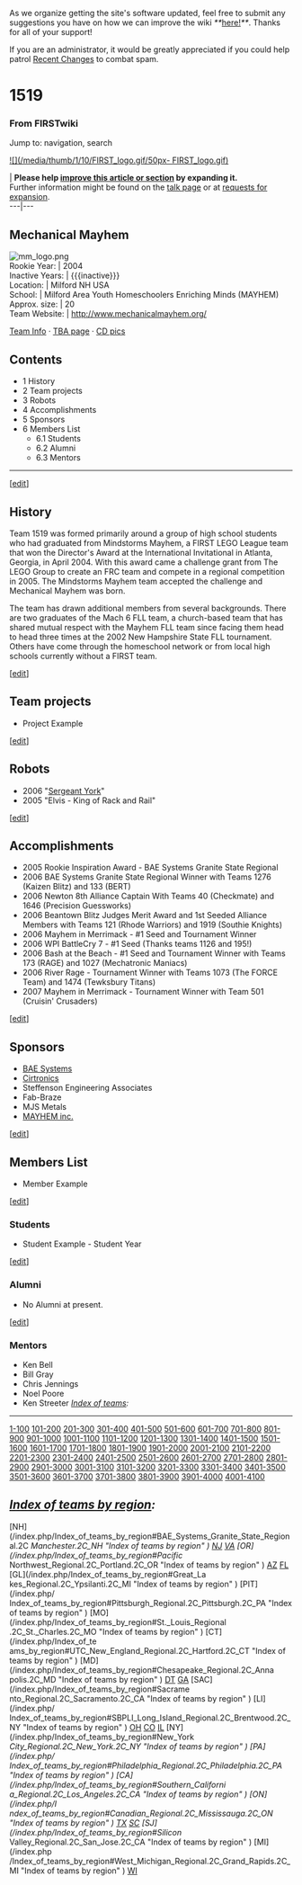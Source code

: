 As we organize getting the site's software updated, feel free to submit any
suggestions you have on how we can improve the wiki
_**_[here!](/index.php/User:Hallry/Suggestions "User:Hallry/Suggestions"
)_**_. Thanks for all of your support!

If you are an administrator, it would be greatly appreciated if you could help
patrol [Recent Changes](/index.php/Special:Recentchanges
"Special:Recentchanges" ) to combat spam.

# 1519

### From FIRSTwiki

Jump to: navigation, search

[![](/media/thumb/1/10/FIRST_logo.gif/50px-
FIRST_logo.gif)](/index.php/Image:FIRST_logo.gif "" )

| **Please help [improve this article or
section](http://www.firstwiki.net/index.php?title=1519&action=edit
"http://www.firstwiki.net/index.php?title=1519&action=edit" ) by expanding
it.**  
Further information might be found on the [talk
page](/index.php?title=Talk:1519&action=edit "Talk:1519" ) or at [requests for
expansion](/index.php/FIRSTwiki:Requests_for_expansion "FIRSTwiki:Requests for
expansion" ).  
---|---  
  
  

Mechanical Mayhem  
---  
![mm_logo.png](http://www.mechanicalmayhem.org/0405/images/mm_logo.png)  
Rookie Year: | 2004  
Inactive Years: | {{{inactive}}}  
Location: | Milford NH USA  
School: | Milford Area Youth Homeschoolers Enriching Minds (MAYHEM)  
Approx. size: | 20  
Team Website: | <http://www.mechanicalmayhem.org/>  
  
[Team Info](http://frclinks.appspot.com/t/1519
"http://frclinks.appspot.com/t/1519" ) · [TBA
page](http://www.thebluealliance.com/team/1519
"http://www.thebluealliance.com/team/1519" ) · [CD
pics](http://www.chiefdelphi.com/media/photos/tags/frc1519
"http://www.chiefdelphi.com/media/photos/tags/frc1519" )  
  
  

## Contents

  * 1 History
  * 2 Team projects
  * 3 Robots
  * 4 Accomplishments
  * 5 Sponsors
  * 6 Members List
    * 6.1 Students
    * 6.2 Alumni
    * 6.3 Mentors  
---  
  
[[edit](/index.php?title=1519&action=edit&section=1 "Edit section: History" )]

## History

Team 1519 was formed primarily around a group of high school students who had
graduated from Mindstorms Mayhem, a FIRST LEGO League team that won the
Director's Award at the International Invitational in Atlanta, Georgia, in
April 2004. With this award came a challenge grant from The LEGO Group to
create an FRC team and compete in a regional competition in 2005. The
Mindstorms Mayhem team accepted the challenge and Mechanical Mayhem was born.

The team has drawn additional members from several backgrounds. There are two
graduates of the Mach 6 FLL team, a church-based team that has shared mutual
respect with the Mayhem FLL team since facing them head to head three times at
the 2002 New Hampshire State FLL tournament. Others have come through the
homeschool network or from local high schools currently without a FIRST team.

[[edit](/index.php?title=1519&action=edit&section=2 "Edit section: Team
projects" )]

## Team projects

  * Project Example 

[[edit](/index.php?title=1519&action=edit&section=3 "Edit section: Robots" )]

## Robots

  * 2006 "[Sergeant York](/index.php/1519_in_2006 "1519 in 2006" )" 
  * 2005 "Elvis - King of Rack and Rail" 

[[edit](/index.php?title=1519&action=edit&section=4 "Edit section:
Accomplishments" )]

## Accomplishments

  * 2005 Rookie Inspiration Award - BAE Systems Granite State Regional 
  * 2006 BAE Systems Granite State Regional Winner with Teams 1276 (Kaizen Blitz) and 133 (BERT) 
  * 2006 Newton 8th Alliance Captain With Teams 40 (Checkmate) and 1646 (Precision Guessworks) 
  * 2006 Beantown Blitz Judges Merit Award and 1st Seeded Alliance Members with Teams 121 (Rhode Warriors) and 1919 (Southie Knights) 
  * 2006 Mayhem in Merrimack - #1 Seed and Tournament Winner 
  * 2006 WPI BattleCry 7 - #1 Seed (Thanks teams 1126 and 195!) 
  * 2006 Bash at the Beach - #1 Seed and Tournament Winner with Teams 173 (RAGE) and 1027 (Mechatronic Maniacs) 
  * 2006 River Rage - Tournament Winner with Teams 1073 (The FORCE Team) and 1474 (Tewksbury Titans) 
  * 2007 Mayhem in Merrimack - Tournament Winner with Team 501 (Cruisin' Crusaders) 

[[edit](/index.php?title=1519&action=edit&section=5 "Edit section: Sponsors"
)]

## Sponsors

  * [BAE Systems](http://www.na.baesystems.com/ "http://www.na.baesystems.com/" )
  * [Cirtronics](http://www.cirtronics.com/ "http://www.cirtronics.com/" )
  * Steffenson Engineering Associates 
  * Fab-Braze 
  * MJS Metals 
  * [MAYHEM inc.](http://www.mayheminc.org "http://www.mayheminc.org" )

[[edit](/index.php?title=1519&action=edit&section=6 "Edit section: Members
List" )]

## Members List

  * Member Example 

[[edit](/index.php?title=1519&action=edit&section=7 "Edit section: Students"
)]

### Students

  * Student Example - Student Year 

[[edit](/index.php?title=1519&action=edit&section=8 "Edit section: Alumni" )]

### Alumni

  * No Alumni at present. 

[[edit](/index.php?title=1519&action=edit&section=9 "Edit section: Mentors" )]

### Mentors

  * Ken Bell 
  * Bill Gray 
  * Chris Jennings 
  * Noel Poore 
  * Ken Streeter 
_[Index of teams](/index.php/Index_of_teams "Index of teams" ):_  
---  
  
[1-100](/index.php/Index_of_teams#1-100 "Index of teams" )
[101-200](/index.php/Index_of_teams#101-200 "Index of teams" )
[201-300](/index.php/Index_of_teams#201-300 "Index of teams" )
[301-400](/index.php/Index_of_teams#301-400 "Index of teams" )
[401-500](/index.php/Index_of_teams#401-500 "Index of teams" )
[501-600](/index.php/Index_of_teams#501-600 "Index of teams" )
[601-700](/index.php/Index_of_teams#601-700 "Index of teams" )
[701-800](/index.php/Index_of_teams#701-800 "Index of teams" )
[801-900](/index.php/Index_of_teams#801-900 "Index of teams" )
[901-1000](/index.php/Index_of_teams#901-1000 "Index of teams" )
[1001-1100](/index.php/Index_of_teams#1001-1100 "Index of teams" )
[1101-1200](/index.php/Index_of_teams#1101-1200 "Index of teams" )
[1201-1300](/index.php/Index_of_teams#1201-1300 "Index of teams" )
[1301-1400](/index.php/Index_of_teams#1301-1400 "Index of teams" )
[1401-1500](/index.php/Index_of_teams#1401-1500 "Index of teams" )
[1501-1600](/index.php/Index_of_teams#1501-1600 "Index of teams" )
[1601-1700](/index.php/Index_of_teams#1601-1700 "Index of teams" )
[1701-1800](/index.php/Index_of_teams#1701-1800 "Index of teams" )
[1801-1900](/index.php/Index_of_teams#1801-1900 "Index of teams" )
[1901-2000](/index.php/Index_of_teams#1901-2000 "Index of teams" )
[2001-2100](/index.php/Index_of_teams#2001-2100 "Index of teams" )
[2101-2200](/index.php/Index_of_teams#2101-2200 "Index of teams" )
[2201-2300](/index.php/Index_of_teams#2201-2300 "Index of teams" )
[2301-2400](/index.php/Index_of_teams#2301-2400 "Index of teams" )
[2401-2500](/index.php/Index_of_teams#2401-2500 "Index of teams" )
[2501-2600](/index.php/Index_of_teams#2501-2600 "Index of teams" )
[2601-2700](/index.php/Index_of_teams#2601-2700 "Index of teams" )
[2701-2800](/index.php/Index_of_teams#2701-2800 "Index of teams" )
[2801-2900](/index.php/Index_of_teams#2801-2900 "Index of teams" )
[2901-3000](/index.php/Index_of_teams#2901-3000 "Index of teams" )
[3001-3100](/index.php/Index_of_teams#3001-3100 "Index of teams" )
[3101-3200](/index.php/Index_of_teams#3101-3200 "Index of teams" )
[3201-3300](/index.php/Index_of_teams#3201-3300 "Index of teams" )
[3301-3400](/index.php/Index_of_teams#3301-3400 "Index of teams" )
[3401-3500](/index.php/Index_of_teams#3401-3500 "Index of teams" )
[3501-3600](/index.php/Index_of_teams#3501-3600 "Index of teams" )
[3601-3700](/index.php/Index_of_teams#3601-3700 "Index of teams" )
[3701-3800](/index.php/Index_of_teams#3701-3800 "Index of teams" )
[3801-3900](/index.php/Index_of_teams#3801-3900 "Index of teams" )
[3901-4000](/index.php/Index_of_teams#3901-4000 "Index of teams" )
[4001-4100](/index.php/Index_of_teams#4001-4100 "Index of teams" )  
  
_[Index of teams by region](/index.php/Index_of_teams_by_region "Index of
teams by region" ):_  
---  
  
[NH](/index.php/Index_of_teams_by_region#BAE_Systems_Granite_State_Regional.2C
_Manchester.2C_NH "Index of teams by region" )
[NJ](/index.php/Index_of_teams_by_region#New_Jersey_Regional.2C_Trenton.2C_NJ
"Index of teams by region" )
[VA](/index.php/Index_of_teams_by_region#NASA.2FVCU_Regional.2C_Richmond.2C_VA
"Index of teams by region" ) [OR](/index.php/Index_of_teams_by_region#Pacific_
Northwest_Regional.2C_Portland.2C_OR "Index of teams by region" )
[AZ](/index.php/Index_of_teams_by_region#Arizona_Regional.2C_Phoenix.2C_AZ
"Index of teams by region" )
[FL](/index.php/Index_of_teams_by_region#Florida_Regional.2C_Orlando.2C_FL
"Index of teams by region" ) [GL](/index.php/Index_of_teams_by_region#Great_La
kes_Regional.2C_Ypsilanti.2C_MI "Index of teams by region" ) [PIT](/index.php/
Index_of_teams_by_region#Pittsburgh_Regional.2C_Pittsburgh.2C_PA "Index of
teams by region" ) [MO](/index.php/Index_of_teams_by_region#St._Louis_Regional
.2C_St._Charles.2C_MO "Index of teams by region" ) [CT](/index.php/Index_of_te
ams_by_region#UTC_New_England_Regional.2C_Hartford.2C_CT "Index of teams by
region" ) [MD](/index.php/Index_of_teams_by_region#Chesapeake_Regional.2C_Anna
polis.2C_MD "Index of teams by region" )
[DT](/index.php/Index_of_teams_by_region#Detroit_Regional.2C_Detroit.2C_MI
"Index of teams by region" )
[GA](/index.php/Index_of_teams_by_region#Peachtree_Regional.2C_Duluth.2C_GA
"Index of teams by region" ) [SAC](/index.php/Index_of_teams_by_region#Sacrame
nto_Regional.2C_Sacramento.2C_CA "Index of teams by region" ) [LI](/index.php/
Index_of_teams_by_region#SBPLI_Long_Island_Regional.2C_Brentwood.2C_NY "Index
of teams by region" )
[OH](/index.php/Index_of_teams_by_region#Buckeye_Regional.2C_Cleveland.2C_OH
"Index of teams by region" )
[CO](/index.php/Index_of_teams_by_region#Colorado_Regional.2C_Denver.2C_CO
"Index of teams by region" )
[IL](/index.php/Index_of_teams_by_region#Midwest_Regional.2C_Evanston.2C_IL
"Index of teams by region" ) [NY](/index.php/Index_of_teams_by_region#New_York
_City_Regional.2C_New_York.2C_NY "Index of teams by region" ) [PA](/index.php/
Index_of_teams_by_region#Philadelphia_Regional.2C_Philadelphia.2C_PA "Index of
teams by region" ) [CA](/index.php/Index_of_teams_by_region#Southern_Californi
a_Regional.2C_Los_Angeles.2C_CA "Index of teams by region" ) [ON](/index.php/I
ndex_of_teams_by_region#Canadian_Regional.2C_Mississauga.2C_ON "Index of teams
by region" )
[TX](/index.php/Index_of_teams_by_region#Lone_Star_Regional.2C_Houston.2C_TX
"Index of teams by region" )
[SC](/index.php/Index_of_teams_by_region#Palmetto_Regional.2C_Columbia.2C_SC
"Index of teams by region" ) [SJ](/index.php/Index_of_teams_by_region#Silicon_
Valley_Regional.2C_San_Jose.2C_CA "Index of teams by region" ) [MI](/index.php
/Index_of_teams_by_region#West_Michigan_Regional.2C_Grand_Rapids.2C_MI "Index
of teams by region" )
[WI](/index.php/Index_of_teams_by_region#Wisconsin_Regional.2C_Milwaukee.2C_WI
"Index of teams by region" )  
  
